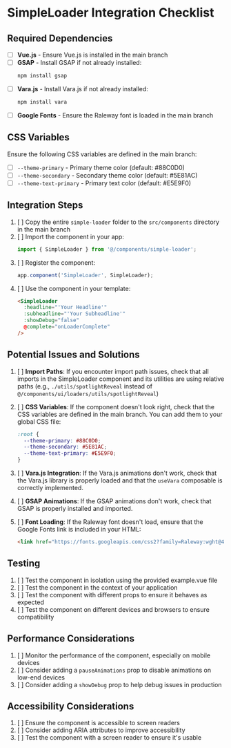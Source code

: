 # SimpleLoader Integration Checklist

## Required Dependencies

- [ ] **Vue.js** - Ensure Vue.js is installed in the main branch
- [ ] **GSAP** - Install GSAP if not already installed:
  ```bash
  npm install gsap
  ```
- [ ] **Vara.js** - Install Vara.js if not already installed:
  ```bash
  npm install vara
  ```
- [ ] **Google Fonts** - Ensure the Raleway font is loaded in the main branch

## CSS Variables

Ensure the following CSS variables are defined in the main branch:

- [ ] `--theme-primary` - Primary theme color (default: #88C0D0)
- [ ] `--theme-secondary` - Secondary theme color (default: #5E81AC)
- [ ] `--theme-text-primary` - Primary text color (default: #E5E9F0)

## Integration Steps

1. [ ] Copy the entire `simple-loader` folder to the `src/components` directory in the main branch
2. [ ] Import the component in your app:
   ```js
   import { SimpleLoader } from '@/components/simple-loader';
   ```
3. [ ] Register the component:
   ```js
   app.component('SimpleLoader', SimpleLoader);
   ```
4. [ ] Use the component in your template:
   ```html
   <SimpleLoader 
     :headline="'Your Headline'" 
     :subheadline="'Your Subheadline'"
     :showDebug="false"
     @complete="onLoaderComplete"
   />
   ```

## Potential Issues and Solutions

1. [ ] **Import Paths**: If you encounter import path issues, check that all imports in the SimpleLoader component and its utilities are using relative paths (e.g., `./utils/spotlightReveal` instead of `@/components/ui/loaders/utils/spotlightReveal`)

2. [ ] **CSS Variables**: If the component doesn't look right, check that the CSS variables are defined in the main branch. You can add them to your global CSS file:
   ```css
   :root {
     --theme-primary: #88C0D0;
     --theme-secondary: #5E81AC;
     --theme-text-primary: #E5E9F0;
   }
   ```

3. [ ] **Vara.js Integration**: If the Vara.js animations don't work, check that the Vara.js library is properly loaded and that the `useVara` composable is correctly implemented.

4. [ ] **GSAP Animations**: If the GSAP animations don't work, check that GSAP is properly installed and imported.

5. [ ] **Font Loading**: If the Raleway font doesn't load, ensure that the Google Fonts link is included in your HTML:
   ```html
   <link href="https://fonts.googleapis.com/css2?family=Raleway:wght@400;700;900&display=swap" rel="stylesheet">
   ```

## Testing

1. [ ] Test the component in isolation using the provided example.vue file
2. [ ] Test the component in the context of your application
3. [ ] Test the component with different props to ensure it behaves as expected
4. [ ] Test the component on different devices and browsers to ensure compatibility

## Performance Considerations

1. [ ] Monitor the performance of the component, especially on mobile devices
2. [ ] Consider adding a `pauseAnimations` prop to disable animations on low-end devices
3. [ ] Consider adding a `showDebug` prop to help debug issues in production

## Accessibility Considerations

1. [ ] Ensure the component is accessible to screen readers
2. [ ] Consider adding ARIA attributes to improve accessibility
3. [ ] Test the component with a screen reader to ensure it's usable 